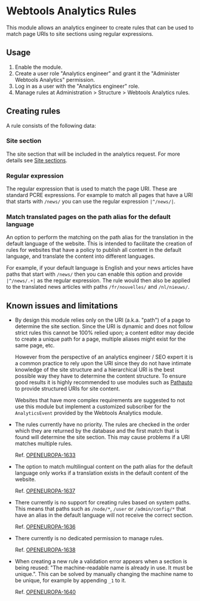 Webtools Analytics Rules
========================

This module allows an analytics engineer to create rules that can be used to
match page URIs to site sections using regular expressions.


Usage
-----

1. Enable the module.
1. Create a user role "Analytics engineer" and grant it the
   "Administer Webtools Analytics" permission.
1. Log in as a user with the "Analytics engineer" role.
1. Manage rules at Administration > Structure > Webtools Analytics rules.


Creating rules
--------------

A rule consists of the following data:

### Site section

The site section that will be included in the analytics request. For more
details see [Site
sections](https://webgate.ec.europa.eu/CITnet/confluence/display/NEXTEUROPA/Adapting+the+Next+Europa+Piwik+Module+%3A+add+sections).

### Regular expression

The regular expression that is used to match the page URI. These are standard
PCRE expressions. For example to match all pages that have a URI that starts
with `/news/` you can use the regular expression `|^/news/|`.

### Match translated pages on the path alias for the default language

An option to perform the matching on the path alias for the translation in the
default language of the website. This is intended to facilitate the creation of
rules for websites that have a policy to publish all content in the default
language, and translate the content into different languages.

For example, if your default language is English and your news articles have
paths that start with `/news/` then you can enable this option and provide
`|^/news/.+|` as the regular expression. The rule would then also be applied to
the translated news articles with paths `/fr/nouvelles/` and `/nl/nieuws/`.


Known issues and limitations
----------------------------

* By design this module relies only on the URI (a.k.a. "path") of a page to
  determine the site section. Since the URI is dynamic and does not follow
  strict rules this cannot be 100% relied upon; a content editor may decide to
  create a unique path for a page, multiple aliases might exist for the same
  page, etc.

  However from the perspective of an analytics engineer / SEO expert it is a
  common practice to rely upon the URI since they do not have intimate knowledge
  of the site structure and a hierarchical URI is the best possible way they
  have to determine the content structure. To ensure good results it is highly
  recommended to use modules such as
  [Pathauto](https://www.drupal.org/project/pathauto) to provide structured URIs
  for site content.

  Websites that have more complex requirements are suggested to not use this
  module but implement a customized subscriber for the `AnalyticsEvent` provided
  by the Webtools Analytics module.
* The rules currently have no priority. The rules are checked in the order which
  they are returned by the database and the first match that is found will
  determine the site section. This may cause problems if a URI matches multiple
  rules.

  Ref.
  [OPENEUROPA-1633](https://webgate.ec.europa.eu/CITnet/jira/browse/OPENEUROPA-1633)
* The option to match multilingual content on the path alias for the default
  language only works if a translation exists in the default content of the
  website.

  Ref.
  [OPENEUROPA-1637](https://webgate.ec.europa.eu/CITnet/jira/browse/OPENEUROPA-1637)
* There currently is no support for creating rules based on system paths. This
  means that paths such as `/node/*`, `/user` or `/admin/config/*` that have an
  alias in the default language will not receive the correct section.

  Ref.
  [OPENEUROPA-1636](https://webgate.ec.europa.eu/CITnet/jira/browse/OPENEUROPA-1636)
* There currently is no dedicated permission to manage rules.

  Ref.
  [OPENEUROPA-1638](https://webgate.ec.europa.eu/CITnet/jira/browse/OPENEUROPA-1638)
* When creating a new rule a validation error appears when a section is being
  reused: "The machine-readable name is already in use. It must be unique.".
  This can be solved by manually changing the machine name to be unique, for
  example by appending `_1` to it.

  Ref.
  [OPENEUROPA-1640](https://webgate.ec.europa.eu/CITnet/jira/browse/OPENEUROPA-1640)
